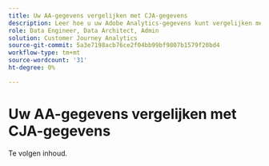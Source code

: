 ```yaml
---
title: Uw AA-gegevens vergelijken met CJA-gegevens
description: Leer hoe u uw Adobe Analytics-gegevens kunt vergelijken met gegevens in Customer Journey Analytics
role: Data Engineer, Data Architect, Admin
solution: Customer Journey Analytics
source-git-commit: 5a3e7198acb76ce2f04bb99bf9807b1579f20bd4
workflow-type: tm+mt
source-wordcount: '31'
ht-degree: 0%

---
```



# Uw AA-gegevens vergelijken met CJA-gegevens

Te volgen inhoud.